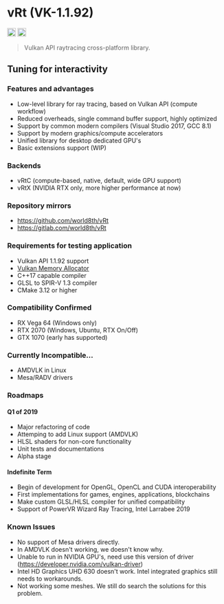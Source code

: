 # vRt (VK-1.1.92)

<a href="https://gitter.im/world8th/vRt?utm_source=badge&utm_medium=badge&utm_campaign=pr-badge&utm_content=badge" target="_blank" title="Gitter"><img src="https://badges.gitter.im/world8th/vRt.svg" alt="Gitter.RT" height="20px"/></a>
<a href="https://etherdonation.com/d?to=0xd9b022cDf82eE7eAB9B17C7d85c3ba005E288383" target="_blank" title="Donate ETH"><img src="https://etherdonation.com/i/btn/donate-btn.png" alt="Donate.ETH" height="20px"/></a>

> Vulkan API raytracing cross-platform library.

## Tuning for interactivity

### Features and advantages

- Low-level library for ray tracing, based on Vulkan API (compute workflow)
- Reduced overheads, single command buffer support, highly optimized
- Support by common modern compilers (Visual Studio 2017, GCC 8.1)
- Support by modern graphics/compute accelerators
- Unified library for desktop dedicated GPU's
- Basic extensions support (WIP)

### Backends

- vRtC (compute-based, native, default, wide GPU support)
- vRtX (NVIDIA RTX only, more higher performance at now)

### Repository mirrors

- https://github.com/world8th/vRt
- https://gitlab.com/world8th/vRt

### Requirements for testing application

- Vulkan API 1.1.92 support 
- [Vulkan Memory Allocator](https://github.com/GPUOpen-LibrariesAndSDKs/VulkanMemoryAllocator)
- C++17 capable compiler
- GLSL to SPIR-V 1.3 compiler
- CMake 3.12 or higher

### Compatibility Confirmed

- RX Vega 64 (Windows only)
- RTX 2070 (Windows, Ubuntu, RTX On/Off)
- GTX 1070 (early has supported)

### Currently Incompatible... 

- AMDVLK in Linux 
- Mesa/RADV drivers 


### Roadmaps

#### Q1 of 2019

- Major refactoring of code
- Attemping to add Linux support (AMDVLK)
- HLSL shaders for non-core functionality
- Unit tests and documentations
- Alpha stage

#### Indefinite Term

- Begin of development for OpenGL, OpenCL and CUDA interoperability
- First implementations for games, engines, applications, blockchains
- Make custom GLSL/HLSL compiler for unified compatibility
- Support of PowerVR Wizard Ray Tracing, Intel Larrabee 2019

### Known Issues

- No support of Mesa drivers directly. 
- In AMDVLK doesn't working, we doesn't know why.
- Unable to run in NVIDIA GPU's, need use this version of driver (https://developer.nvidia.com/vulkan-driver)
- Intel HD Graphics UHD 630 doesn't work. Intel integrated graphics still needs to workarounds.
- Not working some meshes. We still do search the solutions for this problem.

